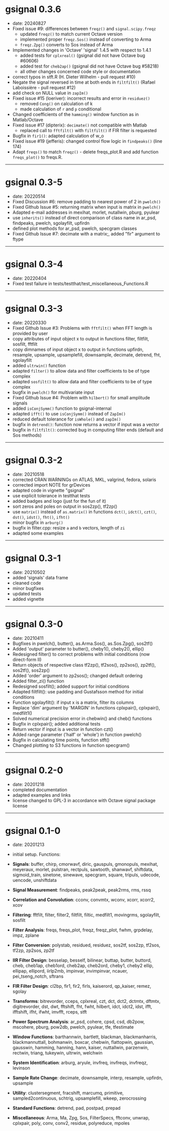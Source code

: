 # gsignal 0.3.6

* date: 20240827
* Fixed issue #9: differences between `freqz()` and `signal.scipy.freqz`
  - updated `freqz()` to match current Octave version
  - implemented proper `freqz.Sos()` instead of converting to Arma
  - `freqz.Zpg()` converts to Sos instead of Arma
* Implemented changes in 'Octave' 'signal' 1.4.5 with respect to 1.4.1
  - added tests for `cplxreal()` (gsignal did not have Octave bug #60606)
  - added test for `cheb2ap()` (gsignal did not have Octave bug #58218)
  - all other changes concerned code style or documentation
* correct typos in stft.R (H. Dieter Wilhelm - pull request #10)
* Negate the signal reversed in time at both ends in `filtfilt()`
  (Rafael Laboissière - pull request #12)
* add check on NULL value in `zapIm()`
* Fixed issue #15 (loeriver): incorrect results and error in `residuez()`
  - removed `Cong()` on calculation of k
  - made calculation of `r` and `p` conditional
* Changed coefficients of the `hamming()` window function as in Matlab/Octave
* Fixed issue #17 (dipterix): `decimate()` not compatible with Matlab
  - replaced call to `fftfilt()` with `filtfilt()` if FIR filter is requested
* Bugfix in `fir1()`: adapted calculation of w_o
* Fixed issue #19 (jefferis): changed control flow logic in `findpeaks()`
  (line 174)
* Adapt `freqs()` to match `freqz()` - delete freqs_plot.R and add function
  `freqs_plot()` to freqs.R.

---

# gsignal 0.3-5

* date: 20220514
* Fixed  Discussion #6: remove padding to nearest power of 2 in `pwelch()`
* Fixed Github Issue #5: returning matrix when input is matrix in `pwelch()`
* Adapted e-mail addresses in mexihat, morlet, nutallwin, pburg, pyulear
* use `inherits()` instead of direct comparison of class name in ar_psd,
    findpeaks, pwelch, sgolayfilt, upfirdn
* defined plot methods for ar_psd, pwelch, specgram classes
* Fixed Github Issue #7: decimate with a matrix;, added "fir" argument to ftype

---

# gsignal 0.3-4

* date: 20220404
* Fixed test failure in tests/testthat/test_miscellaneous_Functions.R

---

# gsignal 0.3-3

* date: 20220330
* Fixed Github Issue #3: Problems with `fftfilt()` when FFT length is 
    provided by user
* copy attributes of input object x to output in functions filter, filtfilt,
    sosfilt, fftfilt
* copy dimnames of input object x to output in functions upfirdn, resample,
    upsample, upsamplefill, downsample, decimate, detrend, fht, sgolayfilt 
* added `ultrwin()` function
* adapted `filter()` to allow data and filter coefficients to be of type
    complex
* adapted `sosfilt()` to allow data and filter coefficients to be of type
    complex
* bugfix in `pwelch()` for multivariate input
* Fixed Github Issue #4: Problem with `hilbert()` for small amplitude signals
* added `isConjSymm()` function to gsignal-internal
* adapted `ifft()` to use `isConjSymm()` instead of `ZapIm()`
* reduced default tolerance for `isWhole()` and `zapIm()`
* bugfix in `detrend()`: function now returns a vector if input was a vector
* bugfix in `filtfilt()`: corrected bug in computing filter ends
    (default and Sos methods)

---

# gsignal 0.3-2

* date: 20210518
* corrected CRAN WARNINGs on ATLAS, MKL, valgrind, fedora, solaris
* corrected import NOTE for grDevices
* adapted code in vignette "gsignal"
* use explicit tolerance in testthat tests
* added badges and logo (just for the fun of it)
* sort zeros and poles on output in sos2zp(), tf2zp()
* use `matrix()` instead of `as.matrix()` in functions
    `dct()`, `idct()`, `czt()`, `dst()`, `idst()`, `fht()`, `ifht()`
* minor bugfix in `arburg()`
* bugfix in filter.cpp: resize `a` and `b` vectors, length of `zi`
* adapted some examples

---

# gsignal 0.3-1

- date: 20210502
- added 'signals' data frame
- cleaned code
- minor bugfixes
- updated tests
- added vignette

---

# gsignal 0.3-0

- date: 20210411
- Bugfixes in pwelch(), butter(), as.Arma.Sos(), as.Sos.Zpg(), sos2tf()
- Added 'output' parameter to butter(), cheby1(), cheby2(), ellip()
- Redesigned filter() to correct problems with initial conditions (now direct-form II)
- Return objects of respective class tf2zp(), tf2sos(), zp2sos(), zp2tf(), sos2tf(), sos2zp()
- Added 'order' argument to zp2sos(); changed default ordering
- Added filter_zi() function
- Redesigned sosfilt(); added support for initial conditions
- Adapted filtfilt(): use padding and Gustafsson method for initial conditions
- Function sgolayfilt(): if input x is a matrix, filter its columns
- Replace 'dim' argument by 'MARGIN' in functions cplxpair(), cplxpair(), medfilt1()
- Solved numerical precision error in chebwin() and cheb() functions
- Bugfix in cplxpair(); added additional tests
- Return vector if input is a vector in function czt()
- Added range parameter ('half' or 'whole') in function pwelch()
- Bugfix in calculating time points, function stft()
- Changed plotting to S3 functions in function specgram()

---

# gsignal 0.2-0

- date: 20201218
- completed documentation
- adapted examples and links
- license changed to GPL-3 in accordance with Octave signal package license

---

# gsignal 0.1-0

- date: 20201213
- initial setup. Functions:

- **Signals**:
  buffer, chirp, cmorwavf, diric, gauspuls, gmonopuls, mexihat, meyeraux, morlet, pulstran, rectpuls,
  sawtooth, shanwavf, shiftdata, sigmoid_train, sinetone, sinewave, specgram, square, tripuls,
  udecode, uencode, unshiftdata
- **Signal Measurement**:
  findpeaks, peak2peak, peak2rms, rms, rssq
- **Correlation and Convolution**:
  cconv, convmtx, wconv, xcorr, xcorr2, xcov
- **Filtering**:
  fftfilt, filter, filter2, filtfilt, filtic, medfilt1, movingrms, sgolayfilt, sosfilt
- **Filter Analysis**:
  freqs, freqs_plot, freqz, freqz_plot, fwhm, grpdelay, impz, zplane
- **Filter Conversion**:
  polystab, residued, residuez, sos2tf, sos2zp, tf2sos, tf2zp, zp2sos, zp2tf
- **IIR Filter Design**:
  besselap, besself, bilinear, buttap, butter, buttord, cheb, cheb1ap, cheb1ord, cheb2ap, cheb2ord, cheby1, cheby2
  ellip, ellipap, ellipord, iirlp2mb, impinvar, invimpinvar, ncauer, pei_tseng_notch, sftrans
- **FIR Filter Design**:
  cl2bp, fir1, fir2, firls, kaiserord, qp_kaiser, remez, sgolay
- **Transforms**:
  bitrevorder, cceps, cplxreal, czt, dct, dct2, dctmtx, dftmtx, digitrevorder, dst, dwt, fftshift, fht, fwht,
  hilbert, idct, idct2, idst, ifft, ifftshift, ifht, ifwht, imvfft, rceps, stft
- **Power Spectrum Analysis**:
  ar_psd, cohere, cpsd, csd, db2pow, mscohere, pburg, pow2db, pwelch, pyulear, tfe, tfestimate
- **Window Functions**:
  barthannwin, bartlett, blackman, blackmanharris, blackmannuttall, bohmanwin, boxcar, chebwin, flattopwin,
  gaussian, gausswin, hamming, hanning, hann, kaiser, nuttallwin, parzenwin, rectwin, triang, tukeywin, ultrwin, welchwin
- **System Identification**:
  arburg, aryule, invfreq, invfreqs, invfreqz, levinson
- **Sample Rate Change**:
  decimate, downsample, interp, resample, upfirdn, upsample
- **Utility**:
  clustersegment, fracshift, marcumq, primitive, sampled2continuous, schtrig, upsamplefill, wkeep, zerocrossing
- **Standard Functions**:
  detrend, pad, postpad, prepad
- **Miscellaneous**:
  Arma, Ma, Zpg, Sos, FilterSpecs,
  fftconv, unwrap, cplxpair, poly, conv, conv2, residue, polyreduce, mpoles
